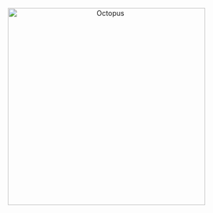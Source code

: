 <p align="center">
  <img
    src="https://cdn.byronpolley.com/octopus.svg"
    alt="Octopus"
    width="400"
  />
</p>
